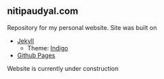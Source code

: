 ## nitipaudyal.com

Repository for my personal website. Site was built on

- [Jekyll](http://jekyllrb.com)
   - Theme: [Indigo](http://sergiokopplin.github.io/indigo/)
- [Github Pages](https://pages.github.com)

Website is currently under construction 
